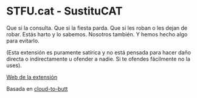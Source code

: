 STFU.cat - SustituCAT
========


Que si la consulta. Que si la fiesta parda. Que si les roban o les dejan de robar. Estás harto y lo sabemos. Nosotros también. Y hemos hecho algo para evitarlo.

(Esta extensión es puramente satírica y no está pensada para hacer daño directa o indirectamente u ofender a nadie. Si te ofendes fácilmente no la uses).

[Web de la extensión](http://naroh.es/sustitucat/)

Basada en [cloud-to-butt](https://github.com/panicsteve/cloud-to-butt)

